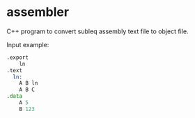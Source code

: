 assembler
=========

C++ program to convert subleq assembly text file to object file.

Input example:
```asm
.export
    ln
.text
  ln:
    A B ln
    A B C
.data
    A 5
    B 123
```
